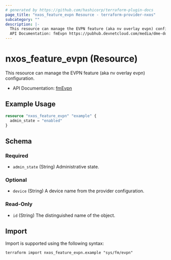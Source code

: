 ```yaml
---
# generated by https://github.com/hashicorp/terraform-plugin-docs
page_title: "nxos_feature_evpn Resource - terraform-provider-nxos"
subcategory: ""
description: |-
  This resource can manage the EVPN feature (aka nv overlay evpn) configuration.
  API Documentation: fmEvpn https://pubhub.devnetcloud.com/media/dme-docs-10-2-2/docs/Feature%20Management/fm:Evpn/
---
```


# nxos_feature_evpn (Resource)

This resource can manage the EVPN feature (aka nv overlay evpn) configuration.

- API Documentation: [fmEvpn](https://pubhub.devnetcloud.com/media/dme-docs-10-2-2/docs/Feature%20Management/fm:Evpn/)

## Example Usage

```terraform
resource "nxos_feature_evpn" "example" {
  admin_state = "enabled"
}
```

<!-- schema generated by tfplugindocs -->
## Schema

### Required

- `admin_state` (String) Administrative state.

### Optional

- `device` (String) A device name from the provider configuration.

### Read-Only

- `id` (String) The distinguished name of the object.

## Import

Import is supported using the following syntax:

```shell
terraform import nxos_feature_evpn.example "sys/fm/evpn"
```
